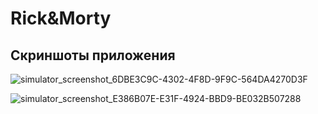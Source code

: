# Rick&Morty

## Скриншоты приложения
![simulator_screenshot_6DBE3C9C-4302-4F8D-9F9C-564DA4270D3F](https://github.com/bikmurzin/Rick-Morty.UIKit-SwiftUI/assets/51128795/953220a6-fad2-4329-b4bd-d9f50549ca11)

![simulator_screenshot_E386B07E-E31F-4924-BBD9-BE032B507288](https://github.com/bikmurzin/Rick-Morty.UIKit-SwiftUI/assets/51128795/bcaa6571-c4e6-42e8-877a-0dba7293a2c2)
